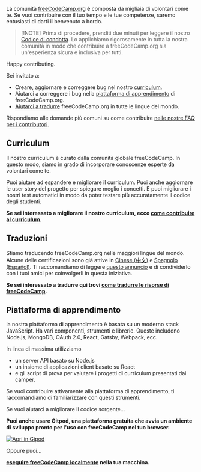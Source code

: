 La comunità [freeCodeCamp.org](https://freecodecamp.org) è composta da migliaia di volontari come te. Se vuoi contribuire con il tuo tempo e le tue competenze, saremo entusiasti di darti il benvenuto a bordo.

> [!NOTE] Prima di procedere, prenditi due minuti per leggere il nostro [Codice di condotta](https://www.freecodecamp.org/code-of-conduct). Lo applichiamo rigorosamente in tutta la nostra comunità in modo che contribuire a freeCodeCamp.org sia un'esperienza sicura e inclusiva per tutti.

Happy contributing.

Sei invitato a:

- Creare, aggiornare e correggere bug nel nostro [curriculum](#curriculum).
- Aiutarci a correggere i bug nella [piattaforma di apprendimento](#piattaforma-di-apprendimento) di freeCodeCamp.org.
- [Aiutarci a tradurre](#traduzioni) freeCodeCamp.org in tutte le lingue del mondo.

Rispondiamo alle domande più comuni su come contribuire [nelle nostre FAQ per i contributori](FAQ.md).

## Curriculum

Il nostro curriculum è curato dalla comunità globale freeCodeCamp. In questo modo, siamo in grado di incorporare conoscenze esperte da volontari come te.

Puoi aiutare ad espandere e migliorare il curriculum. Puoi anche aggiornare le user story del progetto per spiegare meglio i concetti. E puoi migliorare i nostri test automatici in modo da poter testare più accuratamente il codice degli studenti.

**Se sei interessato a migliorare il nostro curriculum, ecco [come contribuire al curriculum](how-to-work-on-coding-challenges.md).**

## Traduzioni

Stiamo traducendo freeCodeCamp.org nelle maggiori lingue del mondo. Alcune delle certificazioni sono già attive in [Cinese (中文)](https://chinese.freecodecamp.org/learn) e [Spagnolo (Español)](https://www.freecodecamp.org/espanol/learn/). Ti raccomandiamo di leggere [questo annuncio](https://www.freecodecamp.org/news/world-language-translation-effort) e di condividerlo con i tuoi amici per coinvolgerli in questa iniziativa.

**Se sei interessato a tradurre qui trovi [ come tradurre le risorse di freeCodeCamp](how-to-translate-files.md).**

## Piattaforma di apprendimento

la nostra piattaforma di apprendimento è basata su un moderno stack JavaScript. Ha vari componenti, strumenti e librerie. Queste includono Node.js, MongoDB, OAuth 2.0, React, Gatsby, Webpack, ecc.

In linea di massima utilizziamo

- un server API basato su Node.js
- un insieme di applicazioni client basate su React
- e gli script di prova per valutare i progetti di curriculum presentati dai camper.

Se vuoi contribuire attivamente alla piattaforma di apprendimento, ti raccomandiamo di familiarizzare con questi strumenti.

Se vuoi aiutarci a migliorare il codice sorgente...

**Puoi anche usare Gitpod, una piattaforma gratuita che avvia un ambiente di sviluppo pronto per l'uso con freeCodeCamp nel tuo browser.**

[![Apri in Gipod](https://gitpod.io/button/open-in-gitpod.svg)](https://gitpod.io/#https://github.com/freeCodeCamp/freeCodeCamp)

Oppure puoi...

**[eseguire freeCodeCamp localmente](how-to-setup-freecodecamp-locally.md) nella tua macchina.**
